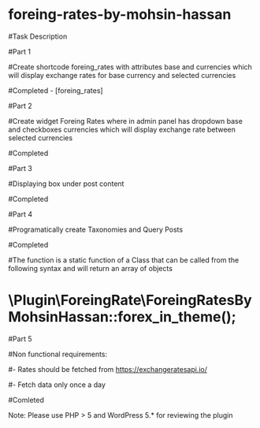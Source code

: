 # foreing-rates-by-mohsin-hassan

#Task Description

#Part 1 

#Create shortcode foreing_rates with attributes base and currencies which will display exchange rates for base currency and selected currencies

#Completed -  [foreing_rates]


#Part 2

#Create widget Foreing Rates where in admin panel has dropdown base and checkboxes currencies which will display exchange rate between selected currencies

#Completed 

#Part 3

#Displaying box under post content

#Completed

#Part 4

#Programatically create Taxonomies and Query Posts

#Completed

#The function is a static function of a Class that can be called from the following syntax and will return an array of objects

#    \Plugin\ForeingRate\ForeingRatesByMohsinHassan::forex_in_theme();


#Part 5

#Non functional requirements: 

#-	Rates should be fetched from https://exchangeratesapi.io/ 

#-	Fetch data only once a day

#Comleted


Note: Please use PHP > 5 and WordPress 5.* for reviewing the plugin 
